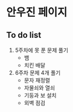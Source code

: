 # 안우진 페이지

## To do list

1. 5주차에 못 푼 문제 풀기
    - 뱀
    - 치킨 배달
1. 6주차 문제 4개 풀기
    - 문자 재정렬
    - 자물쇠와 열쇠
    - 기둥과 보 설치
    - 외벽 점검